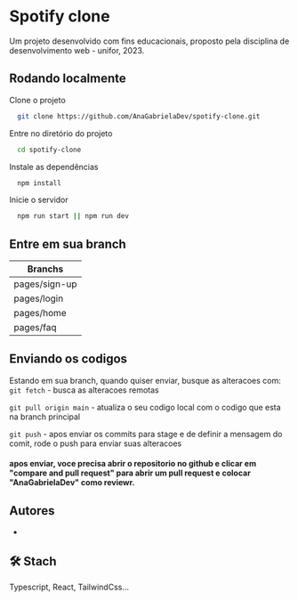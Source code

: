
# Spotify clone

Um projeto desenvolvido com fins educacionais, proposto pela disciplina de desenvolvimento web - unifor, 2023.




## Rodando localmente

Clone o projeto

```bash
  git clone https://github.com/AnaGabrielaDev/spotify-clone.git
```

Entre no diretório do projeto

```bash
  cd spotify-clone
```

Instale as dependências

```bash
  npm install
```

Inicie o servidor

```bash
  npm run start || npm run dev
```

## Entre em sua branch

| Branchs 
|--- |
| pages/sign-up
| pages/login 
| pages/home
| pages/faq

## Enviando os codigos

Estando em sua branch, quando quiser enviar, busque as alteracoes com:
``git fetch`` - busca as alteracoes remotas 

``git pull origin main`` - atualiza o seu codigo local com o codigo que esta na branch principal

``git push`` - apos enviar os commits para stage e de definir
a mensagem do comit, rode o push para enviar suas alteracoes

#### apos enviar, voce precisa abrir o repositorio no github e clicar em "compare and pull request" para abrir um pull request e colocar "AnaGabrielaDev" como reviewr.
## Autores

- 


## 🛠 Stach
Typescript, React, TailwindCss...

